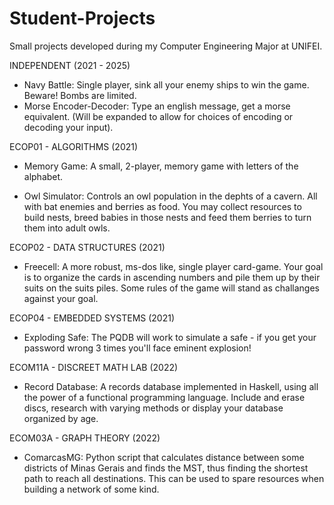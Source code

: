 # Student-Projects
Small projects developed during my Computer Engineering Major at UNIFEI.

INDEPENDENT (2021 - 2025)

- Navy Battle: Single player, sink all your enemy ships to win the game. Beware! Bombs are limited.
- Morse Encoder-Decoder: Type an english message, get a morse equivalent. (Will be expanded to allow for choices of encoding or decoding your input).

ECOP01 - ALGORITHMS (2021)

- Memory Game: A small, 2-player, memory game with letters of the alphabet. 

- Owl Simulator: Controls an owl population in the dephts of a cavern. All with bat enemies and berries as food. 
You may collect resources to build nests, breed babies in those nests and feed them berries to turn them into adult owls.

ECOP02 - DATA STRUCTURES (2021)

- Freecell: A more robust, ms-dos like, single player card-game. Your goal is to organize the cards in ascending numbers and pile them up by their suits on the suits piles. Some rules of the game will stand as challanges against your goal.


ECOP04 - EMBEDDED SYSTEMS (2021)

- Exploding Safe: The PQDB will work to simulate a safe - if you get your password wrong 3 times you'll face eminent explosion! 

ECOM11A - DISCREET MATH LAB (2022)

- Record Database: A records database implemented in Haskell, using all the power of a functional programming language. Include and erase discs, research with varying methods or display your database organized by age.

ECOM03A - GRAPH THEORY (2022)
- ComarcasMG: Python script that calculates distance between some districts of Minas Gerais and finds the MST, thus finding the shortest path to reach all destinations. This can be used to spare resources when building a network of some kind.

